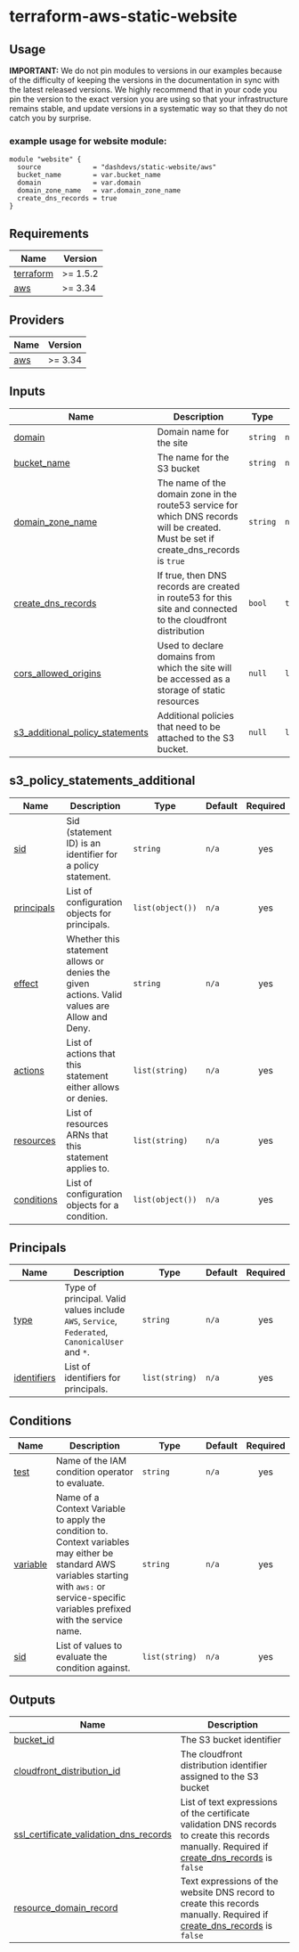 # terraform-aws-static-website


## Usage


**IMPORTANT:** We do not pin modules to versions in our examples because of the
difficulty of keeping the versions in the documentation in sync with the latest released versions.
We highly recommend that in your code you pin the version to the exact version you are
using so that your infrastructure remains stable, and update versions in a
systematic way so that they do not catch you by surprise.

### example usage for website module:
```
module "website" {
  source             = "dashdevs/static-website/aws"
  bucket_name        = var.bucket_name
  domain             = var.domain
  domain_zone_name   = var.domain_zone_name
  create_dns_records = true
}

```


<!-- markdownlint-restore -->
<!-- markdownlint-disable -->
## Requirements

| Name | Version |
|------|---------|
| <a name="requirement_terraform"></a> [terraform](#requirement\_terraform) | >= 1.5.2 |
| <a name="requirement_aws"></a> [aws](#requirement\_aws) | >= 3.34 |

## Providers

| Name | Version |
|------|---------|
| <a name="provider_aws"></a> [aws](#provider\_aws) | >= 3.34 |


## Inputs

| Name | Description | Type | Default | Required |
|------|-------------|------|---------|:--------:|
| <a name="input_domain"></a> [domain](#input\_domain) | Domain name for the site | `string` | `n/a` | yes |
| <a name="input_bucket_name"></a> [bucket\_name](#input\_bucket\_name) | The name for the S3 bucket | `string` | `n/a` | yes |
| <a name="input_domain_zone_name"></a> [domain\_zone\_name](#input\_domain\_zone\_name) | The name of the domain zone in the route53 service for which DNS records will be created. Must be set if create_dns_records is `true` | `string` | `null` | no |
| <a name="input_create_dns_records"></a> [create\_dns\_records](#input\_create\_dns\_records) | If true, then DNS records are created in route53 for this site and connected to the cloudfront distribution | `bool` |`true`| no |
| <a name="input_cors_allowed_origins"></a> [cors\_allowed\_origins](#input\_cors\_allowed\_origins) | Used to declare domains from which the site will be accessed as a storage of static resources | `null` |`list(string)`| no |
| <a name="input_s3_additional_policy_statements"></a> [s3\_additional\_policy\_statements](#input\_s3\_policy\_statements\_additional) | Additional policies that need to be attached to the S3 bucket. | `null` | `list(object)`| no |

## s3_policy_statements_additional

| Name | Description | Type | Default | Required |
|------|-------------|------|---------|:--------:|
| <a name="statement_sid"></a> [sid](#statement\_sid) | Sid (statement ID) is an identifier for a policy statement. | `string` | `n/a` | yes |
| <a name="statement_principals"></a> [principals](#statement\_principals) | List of configuration objects for principals. | `list(object())` | `n/a` | yes |
| <a name="statement_effect"></a> [effect](#statement\_effect) | Whether this statement allows or denies the given actions. Valid values are Allow and Deny. | `string` | `n/a` | yes |
| <a name="statement_actions"></a> [actions](#statement\_actions) | List of actions that this statement either allows or denies. | `list(string)` | `n/a` | yes |
| <a name="statement_resources"></a> [resources](#statement\_resources) | List of resources ARNs that this statement applies to. | `list(string)` | `n/a` | yes |
| <a name="statement_conditions"></a> [conditions](#statement\_conditions) | List of configuration objects for a condition. | `list(object())` | `n/a` | yes |


## Principals

| Name | Description | Type | Default | Required |
|------|-------------|------|---------|:--------:|
| <a name="principal_type"></a> [type](#principal\_type) | Type of principal. Valid values include `AWS`, `Service`, `Federated`, `CanonicalUser` and `*`. | `string` | `n/a` | yes |
| <a name="principal_identifiers"></a> [identifiers](#principal\_identifiers) | List of identifiers for principals. | `list(string)` | `n/a` | yes |


## Conditions

| Name | Description | Type | Default | Required |
|------|-------------|------|---------|:--------:|
| <a name="condition_test"></a> [test](#condition\_test) | Name of the IAM condition operator to evaluate. | `string` | `n/a` | yes |
| <a name="condition_variable"></a> [variable](#condition\_variable) | Name of a Context Variable to apply the condition to. Context variables may either be standard AWS variables starting with `aws:` or service-specific variables prefixed with the service name. | `string` | `n/a` | yes |
| <a name="condition_values"></a> [sid](#condition\_values) | List of values to evaluate the condition against. | `list(string)` | `n/a` | yes |

## Outputs

| Name | Description |
|------|-------------|
| <a name="output_bucket_id"></a> [bucket\_id](#output\_bucket\_id) | The S3 bucket identifier |
| <a name="output_cloudfront_distribution_id"></a> [cloudfront\_distribution\_id](#output\_cloudfront\_distribution\_id) | The cloudfront distribution identifier assigned to the S3 bucket |
| <a name="output_ssl_certificate_validation_dns_records"></a> [ssl\_certificate\_validation\_dns\_records](#output\_ssl\_certificate\_validation\_dns\_records) | List of text expressions of the certificate validation DNS records to create this records manually. Required if [create\_dns\_records](#input\_create\_dns\_records) is `false` |
| <a name="output_resource_domain_record"></a> [resource\_domain\_record](#output\_resource\_domain\_record) | Text expressions of the website DNS record to create this records manually. Required if [create\_dns\_records](#input\_create\_dns\_records) is `false` |